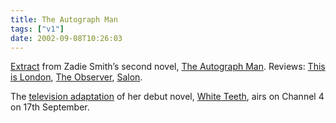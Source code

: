 ```yaml
---
title: The Autograph Man
tags: ["v1"]
date: 2002-09-08T10:26:03
---
```


[Extract][1] from Zadie Smith&#8217;s second novel, [The Autograph Man][2]. Reviews: [This is London][3], [The Observer][4], [Salon][5].

The [television adaptation][6] of her debut novel, [White Teeth][7], airs on Channel 4 on 17th September.

[1]: http://books.guardian.co.uk/extracts/story/0,6761,787267,00.html "The Guardian: extract from Zadie Smith's 'The Autograph Man'"
[2]: http://www.amazon.co.uk/exec/obidos/ASIN/0241139988/ohsky "Amazon.co.uk: Zadie Smith's 'The Autograph Man'"
[3]: http://www.thisislondon.co.uk/dynamic/lifestyle/books/top_review.html?in_review_id=685570&in_review_text_id=658307 "This is London: Pleasure from start to finish"
[4]: http://books.guardian.co.uk/reviews/generalfiction/0,6121,787938,00.html "The Observer: Name of the prose"
[5]: http://www.salon.com/books/review/2002/09/05/smith/ "Salon.com: 'The Autograph Man' by Zadie Smith"
[6]: http://books.guardian.co.uk/bookerprize2002/story/0,12350,780246,00.html "The Guardian: Zadie bites back"
[7]: http://www.channel4.com/entertainment/tv/microsites/W/whiteteeth/ "Channel4: White Teeth microsite"
